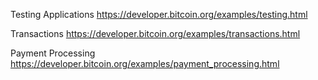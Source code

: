 Testing Applications
https://developer.bitcoin.org/examples/testing.html

Transactions
https://developer.bitcoin.org/examples/transactions.html

Payment Processing
https://developer.bitcoin.org/examples/payment_processing.html

